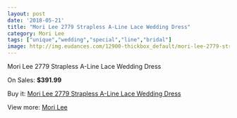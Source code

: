```yaml
---
layout: post
date: '2018-05-21'
title: "Mori Lee 2779 Strapless A-Line Lace Wedding Dress"
category: Mori Lee
tags: ["unique","wedding","special","line","bridal"]
image: http://img.eudances.com/12900-thickbox_default/mori-lee-2779-strapless-a-line-lace-wedding-dress.jpg
---
```

Mori Lee 2779 Strapless A-Line Lace Wedding Dress

On Sales: **$391.99**
<a href="https://www.eudances.com/en/mori-lee/3935-mori-lee-2779-strapless-a-line-lace-wedding-dress.html"><amp-img layout="responsive" width="600" height="600" src="//img.eudances.com/12900-thickbox_default/mori-lee-2779-strapless-a-line-lace-wedding-dress.jpg" alt="Mori Lee 2779 Strapless A-Line Lace Wedding Dress 0" /></a>
<a href="https://www.eudances.com/en/mori-lee/3935-mori-lee-2779-strapless-a-line-lace-wedding-dress.html"><amp-img layout="responsive" width="600" height="600" src="//img.eudances.com/12904-thickbox_default/mori-lee-2779-strapless-a-line-lace-wedding-dress.jpg" alt="Mori Lee 2779 Strapless A-Line Lace Wedding Dress 1" /></a>
<a href="https://www.eudances.com/en/mori-lee/3935-mori-lee-2779-strapless-a-line-lace-wedding-dress.html"><amp-img layout="responsive" width="600" height="600" src="//img.eudances.com/12903-thickbox_default/mori-lee-2779-strapless-a-line-lace-wedding-dress.jpg" alt="Mori Lee 2779 Strapless A-Line Lace Wedding Dress 2" /></a>
<a href="https://www.eudances.com/en/mori-lee/3935-mori-lee-2779-strapless-a-line-lace-wedding-dress.html"><amp-img layout="responsive" width="600" height="600" src="//img.eudances.com/12902-thickbox_default/mori-lee-2779-strapless-a-line-lace-wedding-dress.jpg" alt="Mori Lee 2779 Strapless A-Line Lace Wedding Dress 3" /></a>
<a href="https://www.eudances.com/en/mori-lee/3935-mori-lee-2779-strapless-a-line-lace-wedding-dress.html"><amp-img layout="responsive" width="600" height="600" src="//img.eudances.com/12901-thickbox_default/mori-lee-2779-strapless-a-line-lace-wedding-dress.jpg" alt="Mori Lee 2779 Strapless A-Line Lace Wedding Dress 4" /></a>

Buy it: [Mori Lee 2779 Strapless A-Line Lace Wedding Dress](https://www.eudances.com/en/mori-lee/3935-mori-lee-2779-strapless-a-line-lace-wedding-dress.html "Mori Lee 2779 Strapless A-Line Lace Wedding Dress")

View more: [Mori Lee](https://www.eudances.com/en/9-mori-lee "Mori Lee")